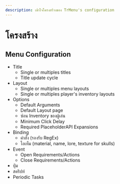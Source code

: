 ```yaml
---
description: เข้าใจโครงสร้างของ TrMenu's configuration
---
```


# โครงสร้าง

## Menu Configuration

* Title
  * Single or multiples titles
  * Title update cycle
* Layout
  * Single or multiples menu layouts
  * Single or multiples player's inventory layouts
* Options
  * Default Arguments
  * Default Layout page
  * ซ่อน Inventory ของผู้เล่น
  * Minimum Click Delay
  * Required PlaceholderAPI Expansions
* Binding
  * คำสั่ง \(รองรับ RegEx\)
  * ไอเท็ม \(material, name, lore, texture for skulls\)
* Event
  * Open Requirements/Actions
  * Close Requirements/Actions
* ปุ่ม
* สคริปท์
* Periodic Tasks



